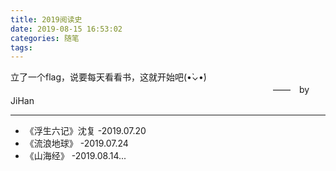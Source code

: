 ```yaml
---
title: 2019阅读史
date: 2019-08-15 16:53:02
categories: 随笔
tags:
---
```


立了一个flag，说要每天看看书，这就开始吧(•̀⌄•́)
　　　　　　　　　　　　　　　　　　　　　　　　　　　　　　——　by JiHan
* * *
<!-- more -->

* 《浮生六记》沈复  -2019.07.20
* 《流浪地球》 -2019.07.24
* 《山海经》 -2019.08.14...